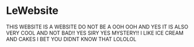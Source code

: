 # LeWebsite
THIS WEBSITE IS A WEBSITE DO NOT BE A OOH OOH
AND YES IT IS ALSO VERY COOL AND NOT BAD!! YES SIRY YES MYSTERY!! I LIKE ICE CREAM AND CAKES I BET YOU DIDNT KNOW THAT LOLOLOL
